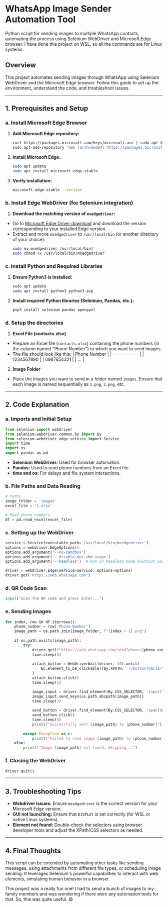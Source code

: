 # WhatsApp Image Sender Automation Tool
Python script for sending images to multiple WhatsApp contacts, automating the process using Selenium WebDriver and Microsoft Edge browser. I have done this project on WSL, so all the commands are for Linux systems.

## **Overview**
This project automates sending images through WhatsApp using Selenium WebDriver and the Microsoft Edge browser. Follow this guide to set up the environment, understand the code, and troubleshoot issues.

---

## **1. Prerequisites and Setup**

### **a. Install Microsoft Edge Browser**
1. **Add Microsoft Edge repository:**
   ```bash
   curl https://packages.microsoft.com/keys/microsoft.asc | sudo apt-key add -
   sudo apt-add-repository "deb [arch=amd64] https://packages.microsoft.com/repos/edge stable main"

2. **Install Microsoft Edge:**
   ```bash
   sudo apt update
   sudo apt install microsoft-edge-stable
   ```

3. **Verify installation:**
   ```bash
   microsoft-edge-stable --version
   ```

### **b. Install Edge WebDriver (for Selenium integration)**
1. **Download the matching version of `msedgedriver`:**
- Go to [Microsoft Edge Driver download](https://developer.microsoft.com/en-us/microsoft-edge/tools/webdriver/) and download the version corresponding to your installed Edge version.
- Extract and move `msedgedriver` to `/usr/local/bin` (or another directory of your choice):
     ```bash
     sudo mv msedgedriver /usr/local/bin/
     sudo chmod +x /usr/local/bin/msedgedriver
     ```

### **c. Install Python and Required Libraries**
1. **Ensure Python3 is installed:**
   ```bash
   sudo apt update
   sudo apt install python3 python3-pip
   ```

2. **Install required Python libraries (Selenium, Pandas, etc.):**
   ```bash
   pip3 install selenium pandas openpyxl
   ```
### **d. Setup the directories**
1. **Excel File (contacts.xlsx)**  
- Prepare an Excel file (`contacts.xlsx`) containing the phone numbers (in the column named "Phone Number") to which you want to send images.
- The file should look like this:
     | Phone Number |
     |--------------|
     | 1234567890   |
     | 0987654321   |
     | ...          |

2. **Image Folder**  
- Place the images you want to send in a folder named `images`. Ensure that each image is named sequentially as `1.png`, `2.png`, etc.
---

## **2. Code Explanation**

### **a. Imports and Initial Setup**
```python
from selenium import webdriver
from selenium.webdriver.common.by import By
from selenium.webdriver.edge.service import Service
import time
import os
import pandas as pd
```
- **Selenium WebDriver:** Used for browser automation.
- **Pandas:** Used to read phone numbers from an Excel file.
- **time and os:** For delays and file system interactions.

### **b. File Paths and Data Reading**
```python
# Paths
image_folder = 'images'
excel_file = '1.xlsx'

# Read phone numbers
df = pd.read_excel(excel_file)
```

### **c. Setting up the WebDriver**
```python
service = Service(executable_path='/usr/local/bin/msedgedriver')
options = webdriver.EdgeOptions()
options.add_argument('--no-sandbox')
options.add_argument('--disable-dev-shm-usage')
options.add_argument('--headless')  # Run in headless mode (without GUI)

driver = webdriver.Edge(service=service, options=options)
driver.get('https://web.whatsapp.com')
```

### **d. QR Code Scan**
```python
input("Scan the QR code and press Enter...")
```

### **e. Sending Images**
```python
for index, row in df.iterrows():
    phone_number = row['Phone Number']
    image_path = os.path.join(image_folder, f"{index + 1}.png")
    
    if os.path.exists(image_path):
        try:
            driver.get(f"https://web.whatsapp.com/send?phone={phone_number}")
            time.sleep(5)
            
            attach_button = WebDriverWait(driver, 20).until(
                EC.element_to_be_clickable((By.XPATH, '//button[@aria-label="Attach"]'))
            )
            attach_button.click()
            time.sleep(1)

            image_input = driver.find_element(By.CSS_SELECTOR, 'input[type="file"]')
            image_input.send_keys(os.path.abspath(image_path))
            time.sleep(2)
            
            send_button = driver.find_element(By.CSS_SELECTOR, 'span[data-icon="send"]')
            send_button.click()
            time.sleep(5)
            print(f"Successfully sent {image_path} to {phone_number}")
        
        except Exception as e:
            print(f"Failed to send image {image_path} to {phone_number}: {e}")
    else:
        print(f"Image {image_path} not found. Skipping...")
```

### **f. Closing the WebDriver**
```python
driver.quit()
```

---

## **3. Troubleshooting Tips**
- **Webdriver issues:** Ensure `msedgedriver` is the correct version for your Microsoft Edge version.
- **GUI not launching:** Ensure that `DISPLAY` is set correctly (for WSL or native Linux systems).
- **Element not found:** Double-check the selectors using browser developer tools and adjust the XPath/CSS selectors as needed.

---

## **4. Final Thoughts**
This script can be extended by automating other tasks like sending messages, using attachments from different file types, or scheduling image sending. It leverages Selenium's powerful capabilities to interact with web elements, simulating human behavior in a browser.

This project was a really fun one! I had to send a bunch of images to my family members and was wondering if there were any automation tools for that. So, this was quite useful. 😄
